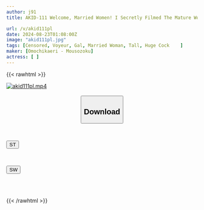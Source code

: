 ```yaml
---
author: j91
title: AKID-111 Welcome, Married Women! I Secretly Filmed The Mature Women Who Were Having Sex In My Home. 19 Yuna-san/E Cup/32 Years Old/168cm Tall Wife's Secret Affair Ran-san/E Cup/34 Years Old/Carnivorous Blonde Wife Has A Passionate Affair With A Man With A Big Penis

url: /v/akid111pl
date: 2024-08-23T01:08:00Z
image: "akid111pl.jpg"
tags: [Censored, Voyeur, Gal, Married Woman, Tall, Huge Cock	]
maker: [Omochikaeri - Mousozoku]
actress: [ ]
---
```



{{< rawhtml >}}

<div class="video" data-videoid="OWLLDRZKDAtZ099">
    <a href="javascript:;">
        <img src="/v/akid111pl/akid111pl.jpg" width="WIDTH" height="HEIGHT" alt="akid111pl.mp4" loading="lazy">
    </a>
</div>

<script type="text/javascript" src="https://j91.asia/asset/on-demand-st.js"></script>

<br>
  <link rel="stylesheet" href="https://j91.asia/asset/bs5.css">
  
  <center>
  <button class="btn btn-primary" type="button" data-bs-toggle="collapse" data-bs-target=".multi-collapse" aria-expanded="false" aria-controls="multiCollapseExample1 multiCollapseExample2"><h2>Download</h2></button></center>
</p>
<div class="row">
  <div class="col">
    <div class="collapse multi-collapse" id="multiCollapseExample1">
      <div class="card card-body">
	      	      <br>
<div class="buttons">  
<p><a href="/v/akid111pl/st.html" target="_blank"><button class="btn-hover color-3"><i class="fa fa-download"></i> ST</button></a></p></div>
    </div>
  </div>
</div>
  <div class="col">
    <div class="collapse multi-collapse" id="multiCollapseExample2">
      <div class="card card-body">
	      <br>
<div class="buttons">
<p><a href="/v/akid111pl/sw.html" target="_blank"><button class="btn-hover color-2"><i class="fa fa-download"></i> SW</button></a></p></div>
<br><br>
      </div>
    </div>
  </div>
</div>

{{< /rawhtml >}}